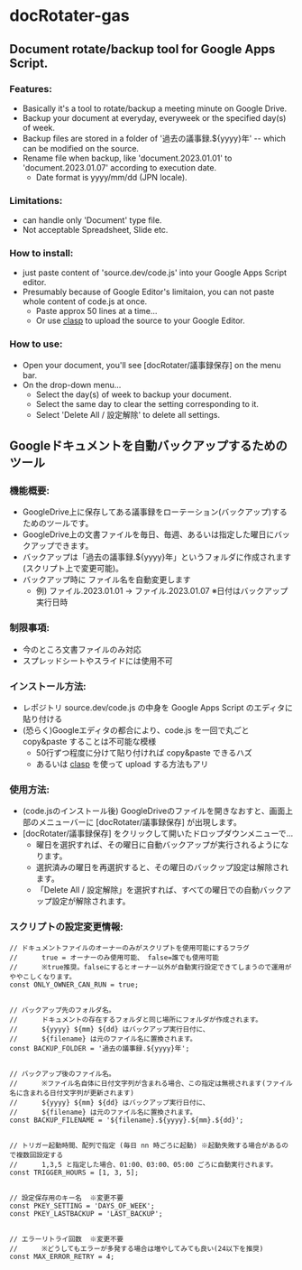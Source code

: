# docRotater-gas
## Document rotate/backup tool for Google Apps Script.

### Features:
- Basically it's a tool to rotate/backup a meeting minute on Google Drive.
- Backup your document at everyday, everyweek or the specified day(s) of week.
- Backup files are stored in a folder of '過去の議事録.${yyyy}年' -- which can be modified on the source.
- Rename file when backup, like 'document.2023.01.01' to 'document.2023.01.07' according to execution date.
	- Date format is yyyy/mm/dd (JPN locale).

### Limitations:
- can handle only 'Document' type file.
- Not acceptable Spreadsheet, Slide etc.

### How to install:
- just paste content of 'source.dev/code.js' into your Google Apps Script editor.
- Presumably because of Google Editor's limitaion, you can not paste whole content of code.js at once.
	- Paste approx 50 lines at a time...
	- Or use [clasp](https://github.com/google/clasp) to upload the source to your Google Editor.

### How to use:
- Open your document, you'll see [docRotater/議事録保存] on the menu bar.
- On the drop-down menu...
	- Select the day(s) of week to backup your document.
	- Select the same day to clear the setting corresponding to it.
	- Select 'Delete All / 設定解除' to delete all settings.


## Googleドキュメントを自動バックアップするためのツール

### 機能概要:
- GoogleDrive上に保存してある議事録をローテーション(バックアップ)するためのツールです。
- GoogleDrive上の文書ファイルを毎日、毎週、あるいは指定した曜日にバックアップできます。
- バックアップは「過去の議事録.${yyyy}年」というフォルダに作成されます(スクリプト上で変更可能)。
- バックアップ時に ファイル名を自動変更します 
	- 例) ファイル.2023.01.01 → ファイル.2023.01.07  ※日付はバックアップ実行日時

### 制限事項:
- 今のところ文書ファイルのみ対応
- スプレッドシートやスライドには使用不可

### インストール方法:
- レポジトリ source.dev/code.js の中身を Google Apps Script のエディタに貼り付ける
- (恐らく)Googleエディタの都合により、code.js を一回で丸ごと copy&paste することは不可能な模様
	- 50行ずつ程度に分けて貼り付ければ copy&paste できるハズ
	- あるいは [clasp](https://github.com/google/clasp) を使って upload する方法もアリ

### 使用方法:
- (code.jsのインストール後) GoogleDriveのファイルを開きなおすと、画面上部のメニューバーに [docRotater/議事録保存] が出現します。
- [docRotater/議事録保存] をクリックして開いたドロップダウンメニューで...
	- 曜日を選択すれば、その曜日に自動バックアップが実行されるようになります。
	- 選択済みの曜日を再選択すると、その曜日のバックップ設定は解除されます。
	- 「Delete All / 設定解除」を選択すれば、すべての曜日での自動バックアップ設定が解除されます。

### スクリプトの設定変更情報:
```
// ドキュメントファイルのオーナーのみがスクリプトを使用可能にするフラグ 
//		true = オーナーのみ使用可能、 false=誰でも使用可能
//		※true推奨。falseにするとオーナー以外が自動実行設定できてしまうので運用がややこしくなります。
const ONLY_OWNER_CAN_RUN = true; 


// バックアップ先のフォルダ名。
//		ドキュメントの存在するフォルダと同じ場所にフォルダが作成されます。
//		${yyyy} ${mm} ${dd} はバックアップ実行日付に、
//		${filename} は元のファイル名に置換されます。
const BACKUP_FOLDER = '過去の議事録.${yyyy}年';


// バックアップ後のファイル名。
//		※ファイル名自体に日付文字列が含まれる場合、この指定は無視されます(ファイル名に含まれる日付文字列が更新されます)
//		${yyyy} ${mm} ${dd} はバックアップ実行日付に、
//		${filename} は元のファイル名に置換されます。
const BACKUP_FILENAME = '${filename}.${yyyy}.${mm}.${dd}';


// トリガー起動時間、配列で指定 (毎日 nn 時ごろに起動) ※起動失敗する場合があるので複数回設定する
//		1,3,5 と指定した場合、01:00、03:00、05:00 ごろに自動実行されます。
const TRIGGER_HOURS = [1, 3, 5];


// 設定保存用のキー名  ※変更不要
const PKEY_SETTING = 'DAYS_OF_WEEK';
const PKEY_LASTBACKUP = 'LAST_BACKUP';


// エラーリトライ回数  ※変更不要
//		※どうしてもエラーが多発する場合は増やしてみても良い(24以下を推奨)
const MAX_ERROR_RETRY = 4;
```

